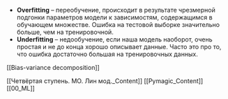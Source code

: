 * **Overfitting** – переобучение, происходит в результате чрезмерной подгонки параметров модели к зависимостям, содержащимся в обучающем множестве.
Ошибка на тестовой выборке значительно больше, чем на тренировочной.
* **Underfitting** – недообучение, если наша модель наоборот, очень простая и не до конца хорошо описывает данные. Часто это про то, что ошибка достаточно большая на тренировочных данных.

[[Bias-variance decomposition]]

[[Четвёртая ступень. МO. Лин мод._Content]] [[Pymagic_Content]]  [[00_ML]] 